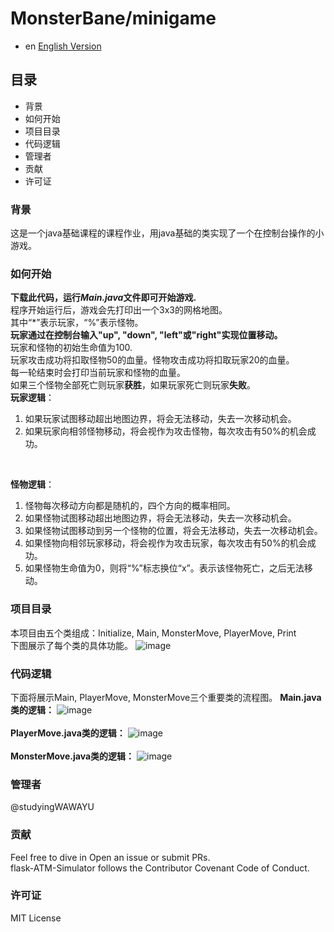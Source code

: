 # MonsterBane/minigame

- en [English Version](README.md)

## 目录
* 背景
* 如何开始
* 项目目录
* 代码逻辑
* 管理者
* 贡献
* 许可证

### 背景
这是一个java基础课程的课程作业，用java基础的类实现了一个在控制台操作的小游戏。

### 如何开始
**下载此代码，运行*Main.java*文件即可开始游戏.**
<br>程序开始运行后，游戏会先打印出一个3x3的网格地图。
<br>其中“*”表示玩家，“%”表示怪物。
<br>**玩家通过在控制台输入"up", "down", "left"或"right"实现位置移动。**
<br>
玩家和怪物的初始生命值为100.
<br>玩家攻击成功将扣取怪物50的血量。怪物攻击成功将扣取玩家20的血量。
<br>每一轮结束时会打印当前玩家和怪物的血量。
<br>如果三个怪物全部死亡则玩家**获胜**，如果玩家死亡则玩家**失败**。
<br>**玩家逻辑**：
1. 如果玩家试图移动超出地图边界，将会无法移动，失去一次移动机会。
2. 如果玩家向相邻怪物移动，将会视作为攻击怪物，每次攻击有50%的机会成功。
<br>

**怪物逻辑**：
1. 怪物每次移动方向都是随机的，四个方向的概率相同。
2. 如果怪物试图移动超出地图边界，将会无法移动，失去一次移动机会。
3. 如果怪物试图移动到另一个怪物的位置，将会无法移动，失去一次移动机会。
4. 如果怪物向相邻玩家移动，将会视作为攻击玩家，每次攻击有50%的机会成功。
5. 如果怪物生命值为0，则将“%”标志换位“x”。表示该怪物死亡，之后无法移动。

### 项目目录
本项目由五个类组成：Initialize, Main, MonsterMove, PlayerMove, Print
<br>下图展示了每个类的具体功能。
![image](/img/Directoryzh.png)

### 代码逻辑
下面将展示Main, PlayerMove, MonsterMove三个重要类的流程图。
**Main.java类的逻辑：**
![image](/img/MainFLOWzh.png)
<br>
<br>**PlayerMove.java类的逻辑：**
![image](/img/MonsterMoveFLOWzh.png)
<br>
<br>**MonsterMove.java类的逻辑：**
![image](/img/PlayerMoveFLOWzh.png)
<br>

### 管理者
@studyingWAWAYU

### 贡献
Feel free to dive in Open an issue or submit PRs.  
flask-ATM-Simulator follows the Contributor Covenant Code of Conduct.

### 许可证
MIT License
